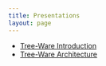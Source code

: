 ```yaml
---
title: Presentations
layout: page
---
```


* [Tree-Ware Introduction](presentations/tree-ware-introduction.html)
* [Tree-Ware Architecture](presentations/tree-ware-architecture.html)
